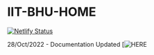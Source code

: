 # IIT-BHU-HOME

[![Netlify Status](https://api.netlify.com/api/v1/badges/4b86eafa-8824-463d-8bdf-93aba152b456/deploy-status)](https://app.netlify.com/sites/iitbhu-webgis/deploys)





28/Oct/2022 - Documentation Updated [![HERE]()